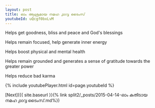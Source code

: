 ```yaml
---
layout: post
title: ഓം ആശ്രമായ നമഹ ൧൦൮ ടൈംസ്
youtubeId: uQcgf0bxLvM
---
```

 
 
Helps get goodness, bliss and peace and God's blessings
 
Helps remain focused, help generate inner energy 
 
Helps boost physical and mental health 
 
Helps remain grounded and generates a sense of gratitude towards the greater power 
 
Helps reduce bad karma
 
 
 
 


{% include youtubePlayer.html id=page.youtubeId %}
 
[Next]({{ site.baseurl }}{% link  split2/_posts/2015-04-14-ഓം കതിടായ നമഹ ൧൦൮ ടൈംസ്.md%})
 
